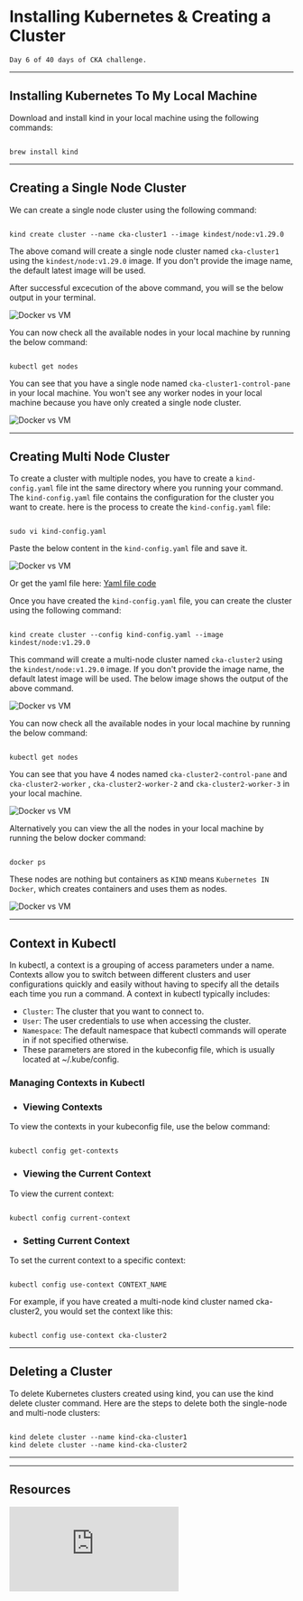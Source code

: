 # Installing Kubernetes & Creating a Cluster

    Day 6 of 40 days of CKA challenge.

---

## Installing Kubernetes To My Local Machine

Download and install kind in your local machine using the following commands:

<Code language="bash">
brew install kind
</Code>

---

## Creating a Single Node Cluster

We can create a single node cluster using the following command:

<Code language="bash">
kind create cluster --name cka-cluster1 --image kindest/node:v1.29.0
</Code>

The above comand will create a single node cluster named `cka-cluster1` using the `kindest/node:v1.29.0` image. If you don't provide the image name, the default latest image will be used.

After successful excecution of the above command, you will se the below output in your terminal.

<img src="https://d2lff49aaqvgse.cloudfront.net/cka-images/day6/kind-single-node.png" alt="Docker vs VM" style="max-width:100%; height:auto;">

You can now check all the available nodes in your local machine by running the below command:

<Code language="bash">
kubectl get nodes
</Code>

You can see that you have a single node named `cka-cluster1-control-pane` in your local machine. You won't see any worker nodes in your local machine because you have only created a single node cluster.

<img src="https://d2lff49aaqvgse.cloudfront.net/cka-images/day6/kubectl-get-nodes.png" alt="Docker vs VM" style="max-width:100%; height:auto;">

---

## Creating Multi Node Cluster

To create a cluster with multiple nodes, you have to create a `kind-config.yaml` file int the same directory where you running your command. The `kind-config.yaml` file contains the configuration for the cluster you want to create. here is the process to create the `kind-config.yaml` file:

<Code language="bash">
sudo vi kind-config.yaml
</Code>

Paste the below content in the `kind-config.yaml` file and save it.

<img src="https://d2lff49aaqvgse.cloudfront.net/cka-images/day6/kind-congig-yaml.png" alt="Docker vs VM" style="max-width:100%; height:auto;">

Or get the yaml file here: [Yaml file code](https://raw.githubusercontent.com/kubernetes-sigs/kind/main/site/content/docs/user/kind-example-config.yaml)

Once you have created the `kind-config.yaml` file, you can create the cluster using the following command:

<Code language="bash">
kind create cluster --config kind-config.yaml --image kindest/node:v1.29.0
</Code>

This command will create a multi-node cluster named `cka-cluster2` using the `kindest/node:v1.29.0` image. If you don't provide the image name, the default latest image will be used. The below image shows the output of the above command.

<img src="https://d2lff49aaqvgse.cloudfront.net/cka-images/day6/kind-multiple-nodes.png" alt="Docker vs VM" style="max-width:100%; height:auto;">

You can now check all the available nodes in your local machine by running the below command:

<Code language="bash">
kubectl get nodes
</Code>

You can see that you have 4 nodes named `cka-cluster2-control-pane` and `cka-cluster2-worker` , `cka-cluster2-worker-2` and `cka-cluster2-worker-3` in your local machine.

<img src="https://d2lff49aaqvgse.cloudfront.net/cka-images/day6/kubectl-cluster2.png" alt="Docker vs VM" style="max-width:100%; height:auto;">

Alternatively you can view the all the nodes in your local machine by running the below docker command:

<Code language="bash">
docker ps
</Code>

These nodes are nothing but containers as `KIND` means `Kubernetes IN Docker`, which creates containers and uses them as nodes.

<img src="https://d2lff49aaqvgse.cloudfront.net/cka-images/day6/docker-ps.png" alt="Docker vs VM" style="max-width:100%; height:auto;">

---

## Context in Kubectl

In kubectl, a context is a grouping of access parameters under a name. Contexts allow you to switch between different clusters and user configurations quickly and easily without having to specify all the details each time you run a command. A context in kubectl typically includes:

-   `Cluster`: The cluster that you want to connect to.
-   `User`: The user credentials to use when accessing the cluster.
-   `Namespace`: The default namespace that kubectl commands will operate in if not specified otherwise.
-   These parameters are stored in the kubeconfig file, which is usually located at ~/.kube/config.

### Managing Contexts in Kubectl

-   ### Viewing Contexts

To view the contexts in your kubeconfig file, use the below command:

<Code language="bash">
kubectl config get-contexts
</Code>

-   ### Viewing the Current Context

To view the current context:

<Code language="bash">
kubectl config current-context
</Code>

-   ### Setting Current Context

To set the current context to a specific context:

<Code language="bash">
kubectl config use-context CONTEXT_NAME
</Code>

For example, if you have created a multi-node kind cluster named cka-cluster2, you would set the context like this:

<Code language="bash">
kubectl config use-context cka-cluster2
</Code>

---

## Deleting a Cluster

To delete Kubernetes clusters created using kind, you can use the kind delete cluster command. Here are the steps to delete both the single-node and multi-node clusters:

<Code language="bash">
kind delete cluster --name kind-cka-cluster1
kind delete cluster --name kind-cka-cluster2
</Code>

---

---

## Resources

<iframe style="max-width:100%; height:auto;" src="https://www.youtube.com/embed/RORhczcOrWs" title="Day 6/40 - Kubernetes Multi Node Cluster Setup Step By Step | Kind Tutorial" frameborder="0" allow="accelerometer; autoplay; clipboard-write; encrypted-media; gyroscope; picture-in-picture; web-share" referrerpolicy="strict-origin-when-cross-origin" allowfullscreen></iframe>
